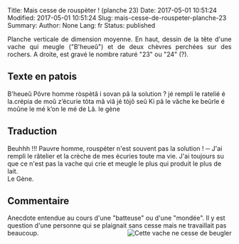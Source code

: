 Title: Mais cesse de rouspèter ! (planche 23)
Date: 2017-05-01 10:51:24
Modified: 2017-05-01 10:51:24
Slug: mais-cesse-de-rouspeter-planche-23
Summary: 
Author: None
Lang: fr
Status: published

<p style="text-align:justify;">Planche verticale de dimension moyenne. En haut, dessin de la tête d'une vache qui meugle ("B'heueû") et de deux chèvres perchées sur des rochers. A droite, est gravé le nombre raturé "23" ou "24" (?).</p>
<img style="float: left;" alt="" src="{static}/images/planche_23.png">

## Texte en patois
B'heueû    Pôvre homme ròspètâ i sovan pâ la solution ?  jé rempli le ratelié é la.crépia de moû z’écurie tôta mâ viâ  jé tòjô seû Ki pâ le vâche ke beûrle é moûne le mé k’on le mé de Lâ.         le gène

## Traduction
Beuhhh !!! 
Pauvre homme, rouspéter n'est souvent pas la solution !
─  J'ai rempli le râtelier et la crèche de mes écuries toute ma vie. J'ai toujours su que ce n'est pas la vache qui crie et meugle le plus qui produit le plus de lait. 			
	Le Gène.

## Commentaire
Anecdote entendue au cours d'une "batteuse" ou d'une "mondée". Il y est question d'une personne qui se plaignait sans cesse mais ne travaillait pas beaucoup. 
<img style="float: right;" alt="Cette vache ne cesse de beugler" src="{static}/images/planche_23_dessin_haut.png">


